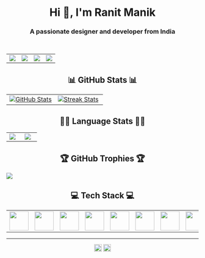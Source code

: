 <h1 align="center">Hi 👋, I'm Ranit Manik</h1>
<h3 align="center">A passionate designer and developer from India</h3>
<br>
<table>
  <tr>
    <td><img src="https://github.com/RanitManik/ranitmanik/assets/138437760/20ba2f39-13d4-452d-963b-195b98312199" /></td>
    <td><img src="https://github.com/RanitManik/ranitmanik/assets/138437760/bc6f9f65-5337-4466-8510-32235815e439" /></td>
    <td><img src="https://github.com/RanitManik/ranitmanik/assets/138437760/bc6f9f65-5337-4466-8510-32235815e439" /></td>
    <td><img src="https://github.com/RanitManik/ranitmanik/assets/138437760/bc6f9f65-5337-4466-8510-32235815e439" /></td>
  </tr>
</table>
<h2 align="center">📊 GitHub Stats 📊</h2>

<table width="100%">
  <tr>
    <td width="50%">
        <a href="https://github.com/RanitManik">
          <img align="center" src="https://github-readme-stats-sigma-five.vercel.app/api?username=RanitManik&theme=radical&hide_border=false&include_all_commits=true&count_private=true&show_icons=true" alt="GitHub Stats" />
        </a>
      </td>
    <td width="50%">
        <a href="https://github.com/RanitManik">
          <img align="center" src="https://github-readme-streak-stats-seven-psi.vercel.app?user=RanitManik&theme=radical" alt="Streak Stats" />
        </a>
    </td>
  </tr>
</table>

<h2 align="center">🧑‍💻 Language Stats 🧑‍💻</h2>

<table width="100%" align="center">
  </tr>
  <tr>
    <td width="40%"  align="center">
        <a href="https://github.com/RanitManik">
          <img align="center" src="https://github-readme-stats.vercel.app/api/top-langs/?username=RanitManik&layout=compact&theme=radical&langs_count=10" />
        </a>
    </td>
    <td width="60%"  align="center">
        <a href="https://github.com/RanitManik">
          <img align="center" src="https://github-readme-stats.vercel.app/api/wakatime?username=RanitManik&layout=compact&theme=radical&langs_count=10" />
        </a>
      </td>
  </tr>
</table>
  
<h2 align="center">🏆 GitHub Trophies 🏆</h2>

![](https://github-profile-trophy.vercel.app/?username=RanitManik&theme=radical&no-frame=false&no-bg=false&margin-w=4)

<h2 align="center">💻 Tech Stack 💻</h2>

<table width="100%" align="center">
  </tr>
  <tr>
    <td align="center">
        <img height="50" align="center" src="https://github.com/RanitManik/ranitmanik/assets/138437760/22913f42-3041-4abc-bc4c-3f3ce3ed6525" />
    </td>
    <td align="center">
        <img height="50" align="center" src="https://upload.wikimedia.org/wikipedia/commons/thumb/6/62/CSS3_logo.svg/1024px-CSS3_logo.svg.png" />
    </td>
    <td align="center">
        <img height="50" align="center" src="https://upload.wikimedia.org/wikipedia/commons/thumb/6/6a/JavaScript-logo.png/800px-JavaScript-logo.png" />
    </td>
    <td align="center">
        <img height="50" align="center" src="https://github.com/RanitManik/ranitmanik/assets/138437760/f45d54d7-a34e-427c-a63d-2933e6ed84d7"/>
    </td>
    <td align="center">
        <img height="50" align="center" src="https://upload.wikimedia.org/wikipedia/commons/thumb/c/c3/Python-logo-notext.svg/1869px-Python-logo-notext.svg.png" />
    </td>
    <td align="center">
        <img height="50" align="center" src="https://upload.wikimedia.org/wikipedia/commons/thumb/3/33/Figma-logo.svg/1667px-Figma-logo.svg.png" />
    </td>
    <td align="center">
        <img height="50" align="center" src="https://github.com/RanitManik/ranitmanik/assets/138437760/50a7aebc-dca5-4693-907a-f0b46637a04f" />
    </td>
    <td align="center">
        <img height="50" align="center" src="https://iconape.com/wp-content/png_logo_vector/git-icon.png" />
    </td>
    <td align="center">
        <img height="50" align="center" src="https://upload.wikimedia.org/wikipedia/commons/thumb/b/b2/Bootstrap_logo.svg/2560px-Bootstrap_logo.svg.png" />
    </td>
    <td align="center">
        <img height="50" align="center" src="https://github.com/RanitManik/ranitmanik/assets/138437760/d4317004-4b42-442b-9ee7-492015917790" />
    </td>
    <td align="center">
        <img height="50" align="center" src="https://upload.wikimedia.org/wikipedia/commons/thumb/a/a7/React-icon.svg/2300px-React-icon.svg.png" />
    </td>
  </tr>
</table>

---

<div align="center">
  <img height="20" src="https://wakatime.com/badge/user/6c66cc47-ce26-48cc-a555-22494865c546.svg" alt="coding time Count" />
<img height="20" src="https://visitcount.itsvg.in/api?id=RanitManik&icon=0&color=0" alt="Visit Count" />
</div>

